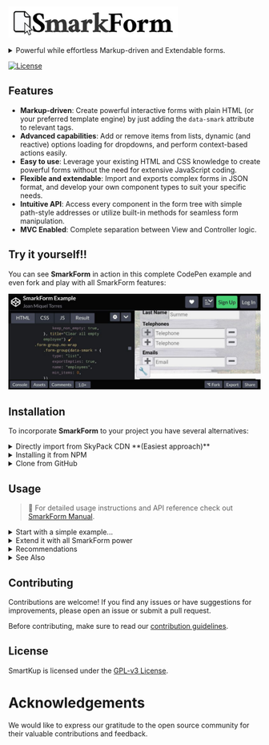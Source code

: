 [![SmarkForm Logo](doc/SmartForm_logo.jpg)](https://www.npmjs.com/package/smarkform)

<details>
<summary>Powerful while effortless Markup-driven and Extendable forms.</summary>

SmarkForm is a powerful library for creating markup-driven and extendable forms
in web applications. It empowers designers to enhance their form templates with
advanced capabilities, such as dynamic list manipulation and context-based
interactions, without the need for complex JavaScript code.

</details>

[![License](https://img.shields.io/badge/license-GPL--v3-blue.svg)](https://www.gnu.org/licenses/gpl-3.0.html)

## Features

- **Markup-driven**: Create powerful interactive forms with plain HTML (or your preferred template engine) by just adding the `data-smark` attribute to relevant tags.
- **Advanced capabilities**: Add or remove items from lists, dynamic (and reactive) options loading for dropdowns, and perform context-based actions easily.
- **Easy to use**: Leverage your existing HTML and CSS knowledge to create powerful forms without the need for extensive JavaScript coding.
- **Flexible and extendable**: Import and exports complex forms in JSON format, and develop your own component types to suit your specific needs.
- **Intuitive API**: Access every component in the form tree with simple path-style addresses or utilize built-in methods for seamless form manipulation.
- **MVC Enabled**: Complete separation between View and Controller logic.

## Try it yourself!!

You can see **SmarkForm** in action in this complete CodePen example and even
fork and play with all SmarkForm features: 

[![Test it in Codepen](doc/CodePen_preview.jpg)](https://codepen.io/bitifet/full/LYgvobZ)

## Installation

To incorporate **SmarkForm** to your project you have several alternatives:

<details>
<summary>Directly import from SkyPack CDN **(Easiest approach)**</summary>


👉 As ES module:

```javascript
import SmarkForm from "https://cdn.skypack.dev/smarkform";
```

</details>


<details>
<summary>Installing it from NPM</summary>


👉 Execute:

```sh
npm install smarkform
```

👉  Then you can use it with your favourite bundler or pick it in your preferred
format:

```
node_modules
└── smarkform
    └── dist
        ├── SmarkForm.esm.js
        ├── SmarkForm.umd.js
        └── SmarkForm.js
```

> 📌 *SmarkForm.js* can be loaded from regular ``<script>`` tag and will export
> ``SmarkForm`` class as global variable.

</details>


<details>
<summary>Clone from GitHub</summary>

👉 Execute:

```sh
git clone git@github.com:bitifet/SmarkForm.git
```

👉 Then, like with NPM package, you will find it under *dist* directory:

```
dist
├── SmarkForm.esm.js
├── SmarkForm.umd.js
└── SmarkForm.js
```

👍 ...but you can also install dev dependencies by running ``npm install`` and then


    "build": "rollup -c",
    "dev": "rollup -c -w",
    "test": "mocha",
    "pretest": "npm run build",
    "start": "node ./playground/bin/www.js"


- ``npm run build``: To build after doing some change.
- ``npm run dev``: To build and watch for any source file change and auto rebuild as needed.
- ``npm run test``: To run automated tests.
- ``npm start``: To run Express server with the playground environment.

</details>


## Usage

> 📌 For detailed usage instructions and API reference check out [SmarkForm
> Manual](doc/index.md).


<details>
<summary>Start with a simple example...</summary>

1. Write some HTML code such as this in your document:
   ```html
    <div id="myForm">
    <p>
        <b>Activity:</b>
        <input data-smark name="activity" placeholder="Activity Description">
    </p>
    <p>
        <button data-smark='{"action":"addItem","for":"participants"}'>+</button>
        <span>Participants:</span>
    </p>
    <ul data-smark='{"type":"list","name":"participants"}'>
        <li>
        <input data-smark name="name" placeholder="Name">
        <input data-smark name="phone" type="tel" placeholder="Phone number">
        <button data-smark='{"action":"removeItem"}'>-</button>
        </li>
    </ul>
    </div>
   ```

2. Add a few JavaScript code to enhance it as SmarkForm:
   ```javascript
   import SmarkForm from "https://cdn.skypack.dev/smarkform";
    
    const form = new SmarkForm(
        document.getElementById("myForm")
    );

    console.log(form);
        // Now you can capture form object from browser console and play with
        // .export() and .import() methods...
    ```

</details>

<details>
<summary>Extend it with all SmarkForm power</summary>

Bla bla bla...

</details>

<details>
<summary>Recommendations</summary>

  * Using some template engine such as [PugJS](https://pugjs.org) to generate
    html is advised to avoid eventual chararacter interpolation issues.
    - Previous html snippet would look like as follows with as Pug template:
    ```javascript
    #myForm
        p
            b Activity:
            input(data-smark name="activity" placeholder="Activity Description")
        p
            button(data-smark={
                action: "addItem",
                for: "participants",
            }) +
            span Participants:
        ul(data-smark={
            type: "list",
            name: "participants",
        })
            li
                input(data-smark name="name" placeholder="Name")
                input(data-smark name = "phone" type="tel" placeholder="Phone number")
                button(data-smark={
                    action: "removeItem"
                }) -
    ```

</details>

<details>
<summary>See Also</summary>

  * [💾 Code Snippets and Samples](doc/index.md#-code-snippets-and-samples)

</details>

## Contributing

Contributions are welcome! If you find any issues or have suggestions for improvements, please open an issue or submit a pull request.

Before contributing, make sure to read our [contribution guidelines](doc/contributing.md).


## License

SmartKup is licensed under the [GPL-v3 License](https://www.gnu.org/licenses/gpl-3.0.html).


# Acknowledgements

We would like to express our gratitude to the open source community for their valuable contributions and feedback.


